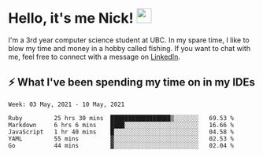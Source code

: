 
# Hello, it's me Nick! <img src="https://raw.githubusercontent.com/MartinHeinz/MartinHeinz/master/wave.gif" width="30px">

I'm a 3rd year computer science student at UBC. In my spare time, I like to blow my time and money in a hobby called fishing. If you want to chat with me, feel free to connect with a message on [LinkedIn](https://www.linkedin.com/in/nicholas-wong-a0a51510a/).

## ⚡️ What I've been spending my time on in my IDEs
<!--START_SECTION:waka-->
```text
Week: 03 May, 2021 - 10 May, 2021

Ruby         25 hrs 30 mins  █████████████████▒░░░░░░░   69.53 % 
Markdown     6 hrs 6 mins    ████░░░░░░░░░░░░░░░░░░░░░   16.66 % 
JavaScript   1 hr 40 mins    █░░░░░░░░░░░░░░░░░░░░░░░░   04.58 % 
YAML         55 mins         ▓░░░░░░░░░░░░░░░░░░░░░░░░   02.53 % 
Go           44 mins         ▓░░░░░░░░░░░░░░░░░░░░░░░░   02.04 % 
```
<!--END_SECTION:waka-->
